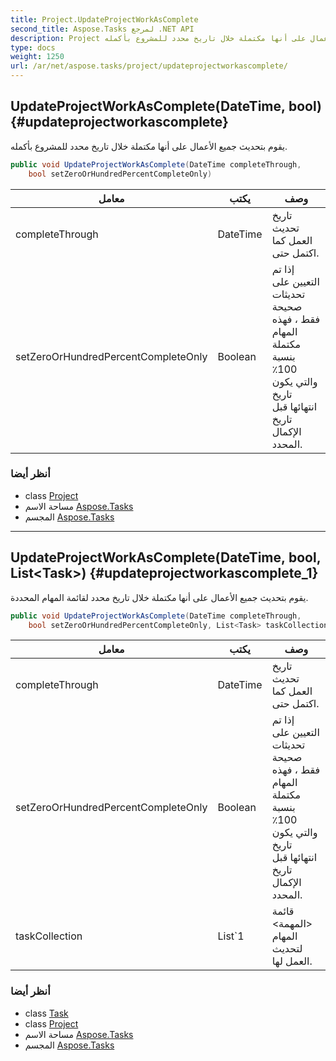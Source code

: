 ```yaml
---
title: Project.UpdateProjectWorkAsComplete
second_title: Aspose.Tasks لمرجع .NET API
description: Project طريقة. يقوم بتحديث جميع الأعمال على أنها مكتملة خلال تاريخ محدد للمشروع بأكمله.
type: docs
weight: 1250
url: /ar/net/aspose.tasks/project/updateprojectworkascomplete/
---
```

## UpdateProjectWorkAsComplete(DateTime, bool) {#updateprojectworkascomplete}

يقوم بتحديث جميع الأعمال على أنها مكتملة خلال تاريخ محدد للمشروع بأكمله.

```csharp
public void UpdateProjectWorkAsComplete(DateTime completeThrough, 
    bool setZeroOrHundredPercentCompleteOnly)
```

| معامل | يكتب | وصف |
| --- | --- | --- |
| completeThrough | DateTime | تاريخ تحديث العمل كما اكتمل حتى. |
| setZeroOrHundredPercentCompleteOnly | Boolean | إذا تم التعيين على تحديثات صحيحة فقط ، فهذه المهام مكتملة بنسبة 100٪ والتي يكون تاريخ انتهائها قبل تاريخ الإكمال المحدد. |

### أنظر أيضا

* class [Project](../)
* مساحة الاسم [Aspose.Tasks](../../project/)
* المجسم [Aspose.Tasks](../../../)

---

## UpdateProjectWorkAsComplete(DateTime, bool, List&lt;Task&gt;) {#updateprojectworkascomplete_1}

يقوم بتحديث جميع الأعمال على أنها مكتملة خلال تاريخ محدد لقائمة المهام المحددة.

```csharp
public void UpdateProjectWorkAsComplete(DateTime completeThrough, 
    bool setZeroOrHundredPercentCompleteOnly, List<Task> taskCollection)
```

| معامل | يكتب | وصف |
| --- | --- | --- |
| completeThrough | DateTime | تاريخ تحديث العمل كما اكتمل حتى. |
| setZeroOrHundredPercentCompleteOnly | Boolean | إذا تم التعيين على تحديثات صحيحة فقط ، فهذه المهام مكتملة بنسبة 100٪ والتي يكون تاريخ انتهائها قبل تاريخ الإكمال المحدد. |
| taskCollection | List`1 | قائمة &lt;المهمة&gt; المهام لتحديث العمل لها. |

### أنظر أيضا

* class [Task](../../task/)
* class [Project](../)
* مساحة الاسم [Aspose.Tasks](../../project/)
* المجسم [Aspose.Tasks](../../../)


